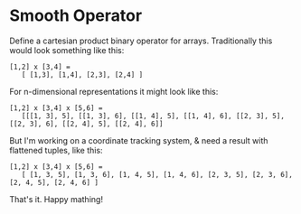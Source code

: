 # Smooth Operator

Define a cartesian product binary operator for arrays. Traditionally this would look something like this:

```
[1,2] x [3,4] =
   [ [1,3], [1,4], [2,3], [2,4] ]
```

For n-dimensional representations it might look like this:

```
[1,2] x [3,4] x [5,6] =
   [[[1, 3], 5], [[1, 3], 6], [[1, 4], 5], [[1, 4], 6], [[2, 3], 5], [[2, 3], 6], [[2, 4], 5], [[2, 4], 6]]
```

But I'm working on a coordinate tracking system, & need a result with flattened tuples, like this:

```
[1,2] x [3,4] x [5,6] =
   [ [1, 3, 5], [1, 3, 6], [1, 4, 5], [1, 4, 6], [2, 3, 5], [2, 3, 6], [2, 4, 5], [2, 4, 6] ]
```

That's it. Happy mathing!
